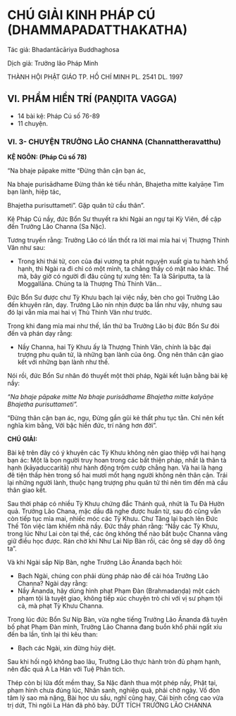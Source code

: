 # CHÚ GIẢI KINH PHÁP CÚ (DHAMMAPADATTHAKATHA)

Tác giả: Bhadantācāriya Buddhaghosa

Dịch giả: Trưởng lão Pháp Minh

THÀNH HỘI PHẬT GIÁO TP. HỒ CHÍ MINH
PL. 2541 DL. 1997

## VI. PHẨM HIỀN TRÍ (PAṆḌITA VAGGA)

- 14 bài kệ: Pháp Cú số 76-89
- 11 chuyện.

### VI. 3- CHUYỆN TRƯỞNG LÃO CHANNA (Channattheravatthu)

**KỆ NGÔN: (Pháp Cú số 78)**

“Na bhaje pāpake mitte “Đừng thân cận bạn ác,

Na bhaje purisādhame Đừng thân kẻ tiểu nhân,
Bhajetha mitte kalyāṇe Tìm bạn lành, hiệp tác,

Bhajetha purisuttameti”. Gặp quân tử cầu thân”.

Kệ Pháp Cú nầy, đức Bổn Sư thuyết ra khi Ngài an ngự tại Kỳ Viên, đề cập đến Trưởng Lão
Channa (Sa Nặc).

Tương truyền rằng: Trưởng Lão có lần thốt ra lời mai mỉa hai vị Thượng Thinh Văn như sau:

- Trong khi thái tử, con của đại vương ta phát nguyện xuất gia tu hành khổ hạnh, thì Ngài ra đi chỉ có một mình, ta chẳng thấy có mặt nào khác. Thế mà, bây giờ có người đi đâu cũng tự xưng tên:
  Ta là Sāriputta, ta là Moggallāna. Chúng ta là Thượng Thủ Thinh Văn...

Đức Bổn Sư được chư Tỳ Khưu bạch lại việc nầy, bèn cho gọi Trưởng Lão đến khuyên răn, dạy.
Trưởng Lão nín nhịn được ba lần như vậy, nhưng sau đó lại vẫn mỉa mai hai vị Thủ Thinh Văn như trước.

Trong khi đang mỉa mai như thế, lần thứ ba Trưởng Lão bị đức Bổn Sư đòi đến và phán dạy rằng:

- Nầy Channa, hai Tỳ Khưu ấy là Thượng Thinh Văn, chính là bậc đại trượng phu quân tử, là những bạn lành của ông. Ông nên thân cận giao kết với những bạn lành như thế.

Nói rồi, đức Bổn Sư nhân đó thuyết một thời pháp, Ngài kết luận bằng bài kệ nầy:

_“Na bhaje pāpake mitte
Na bhaje purisādhame
Bhajetha mitte kalyāṇe
Bhajetha purisuttameti”._

“Đừng thân cận bạn ác, ngu, Đừng gần gũi kẻ thất phu tục tằn.
Chỉ nên kết nghĩa kim bằng,
Với bậc hiền đức, trí năng hơn đời”.

**CHÚ GIẢI:**

Bài kệ trên đây có ý khuyên các Tỳ Khưu không nên giao thiệp với hai hạng bạn ác: Một là bọn người truy hoan trong các bất thiện pháp, nhất là thân tà hạnh (kāyaduccaritā) như hành động trộm cướp chẳng hạn. Và hai là hạng đê tiện thấp hèn trong số hai mươi mốt hạng người không nên thân cận. Trái lại những người lành, thuộc hạng trượng phu quân tử thì nên tìm đến mà cầu thân giao kết.

Sau thời pháp có nhiều Tỳ Khưu chứng đắc Thánh quả, nhứt là Tu Đà Hườn quả.
Trưởng Lão Chana, mặc dầu đã nghe được huấn từ, sau đó cũng vẫn còn tiếp tục mỉa mai, nhiếc móc các Tỳ Khưu. Chư Tăng lại bạch lên Đức Thế Tôn việc làm khiếm nhã nầy. Đức thầy phán rằng: “Nầy các Tỳ Khưu, trong lúc Như Lai còn tại thế, các ông không thế nào bắt buộc Channa vâng giữ điều học được. Rán chờ khi Như Lai Níp Bàn rồi, các ông sẽ dạy dỗ ông ta”.

Và khi Ngài sắp Níp Bàn, nghe Trưởng Lão Ānanda bạch hỏi:

- Bạch Ngài, chúng con phải dùng pháp nào để cải hóa Trưởng Lão Channa? Ngài dạy rằng:
- Nầy Ānanda, hãy dùng hình phạt Phạm Đàn (Brahmadaṇḍa) một cách phạm tội là tuyệt giao, không tiếp xúc chuyện trò chi với vị sư phạm tội cả, mà phạt Tỳ Khưu Channa.

Trong lúc đức Bổn Sư Níp Bàn, vừa nghe tiếng Trưởng Lão Ānanda đã tuyên bố phạt Phạm Đàn mình, Trưởng Lão Channa đang buồn khổ phải ngất xỉu đến ba lần, tỉnh lại thì kêu than:

- Bạch các Ngài, xin đừng hủy diệt.

Sau khi hối ngộ không bao lâu, Trưởng Lão thực hành tròn đủ phạm hạnh, nên đắc quả A La
Hán với Tuệ Phân tích.

Thép còn bị lửa đốt mềm thay,
Sa Nặc đành thua một phép nầy,
Phật tại, phạm hình chưa đúng lúc,
Nhân sanh, nghiệp quả, phải chờ ngày.
Vố đòn tâm lý sao mà nặng,
Bài học ưu sầu, nghĩ cũng hay,
Cái bịnh cống cao vừa trị dứt,
Thì ngôi La Hán đã phô bày.
DỨT TÍCH TRƯỞNG LÃO CHANNA
